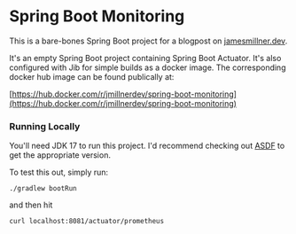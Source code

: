 # Spring Boot Monitoring

This is a bare-bones Spring Boot project for a blogpost on [jamesmillner.dev](https://jamesmillner.dev). 

It's an empty Spring Boot project containing Spring Boot Actuator. It's also configured with Jib for simple builds as a docker image. The corresponding
docker hub image can be found publically at:

[https://hub.docker.com/r/jmillnerdev/spring-boot-monitoring](https://hub.docker.com/r/jmillnerdev/spring-boot-monitoring)

### Running Locally

You'll need JDK 17 to run this project. I'd recommend checking out [ASDF](https://asdf-vm.com/) to get the appropriate version.

To test this out, simply run:

`./gradlew bootRun`

and then hit

`curl localhost:8081/actuator/prometheus`


